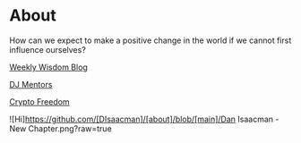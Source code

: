 # About
How can we expect to make a positive change in the world if we cannot first influence ourselves?


[Weekly Wisdom Blog](https://www.danisaacman.com/)

[DJ Mentors](https://www.djmentors.com/)

[Crypto Freedom](https://cryptofreedom.ventures/)
    


![Hi]https://github.com/[DIsaacman]/[about]/blob/[main]/Dan Isaacman - New Chapter.png?raw=true

